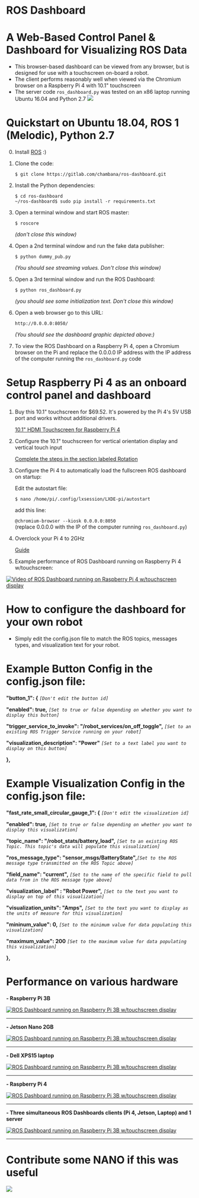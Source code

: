 # ROS Dashboard
# A Web-Based Control Panel & Dashboard for Visualizing ROS Data 
- This browser-based dashboard can be viewed from any browser, but is designed for use with a touchscreen on-board a robot.
- The client performs reasonably well when viewed via the Chromium browser on a Raspberry Pi 4 with 10.1" touchscreen 
- The server code `ros_dashboard.py` was tested on an x86 laptop running Ubuntu 16.04 and Python 2.7
![](resources/ros_dashboard_laptop.gif)



# Quickstart on Ubuntu 18.04, ROS 1 (Melodic), Python 2.7

0. Install [ROS](http://wiki.ros.org/ROS/Installation) :)

1. Clone the code:

    `$ git clone https://gitlab.com/chambana/ros-dashboard.git`     

2. Install the Python dependencies:

    `$ cd ros-dashboard`     
    `~/ros-dashboard$ sudo pip install -r requirements.txt`     

3. Open a terminal window and start ROS master:
   
    `$ roscore`     
    
     _(don't close this window)_

4.  Open a 2nd terminal window and run the fake data publisher:

    `$ python dummy_pub.py`

     _(You should see streaming values.  Don't close this window)_

5.  Open a 3rd terminal window and run the ROS Dashboard:
    
    `$ python ros_dashboard.py`

    _(you should see some initialization text. Don't close this window)_

6.  Open a web browser go to this URL:

    `http://0.0.0.0:8050/`

    _(You should see the dashboard graphic depicted above:)_


7.  To view the ROS Dashboard on a Raspberry Pi 4, open a Chromium browser on the Pi and replace the 0.0.0.0 IP address with the IP address of the computer running the `ros_dashboard.py` code




# Setup Raspberry Pi 4 as an onboard control panel and dashboard
    
1.  Buy this 10.1" touchscreen for $69.52. It's powered by the Pi 4's 5V USB port and works without additional drivers.
            
    [10.1" HDMI Touchscreen for Raspberry Pi 4](https://www.aliexpress.com/item/1005001579843497.html)
        
2.  Configure the 10.1" touchscreen for vertical orientation display and vertical touch input
  
    [Complete the steps in the section labeled Rotation](https://www.waveshare.com/wiki/10.1inch_HDMI_LCD_(E))

3.  Configure the Pi 4 to automatically load the fullscreen ROS dashboard on startup:
    
    Edit the autostart file:
    
    `$ nano /home/pi/.config/lxsession/LXDE-pi/autostart`
    
    add this line:
    
    `@chromium-browser --kiosk 0.0.0.0:8050`  
    (replace 0.0.0.0 with the IP of the computer running `ros_dashboard.py`)

4.  Overclock your Pi 4 to 2GHz

    [Guide](https://magpi.raspberrypi.org/articles/how-to-overclock-raspberry-pi-4)
  
5.   Example performance of ROS Dashboard running on Raspberry Pi 4 w/touchscreen:

[![Video of ROS Dashboard running on Raspberry Pi 4 w/touchscreen display](https://img.youtube.com/vi/JG2aS193Yoo/0.jpg)](http://www.youtube.com/watch?v=JG2aS193Yoo)



# How to configure the dashboard for your own robot
- Simply edit the config.json file to match the ROS topics, messages types, and visualization text for your robot.

# Example Button Config in the config.json file:
    
**"button_1": {**   _`[Don't edit the button id]`_

   **"enabled": true,**  _`[Set to true or false depending on whether you want to display this button]`_
   
   **"trigger_service_to_invoke": "/robot_services/on_off_toggle",** _`[Set to an existing ROS Trigger Service running on your robot]`_
   
   **"visualization_description": "Power"** _`[Set to a text label you want to display on this button]`_

**},**

# Example Visualization Config in the config.json file:

**"fast_rate_small_circular_gauge_1": {**  _`[Don't edit the visualization id]`_
    
**"enabled": true,** _`[Set to true or false depending on whether you want to display this visualization]`_
    
**"topic_name": "/robot_stats/battery_load",** _`[Set to an existing ROS Topic. This topic's data will populate this visualization]`_
    
**"ros_message_type": "sensor_msgs/BatteryState",**_`[Set to the ROS message type transmitted on the ROS Topic above]`_
    
**"field_name": "current",** _`[Set to the name of the specific field to pull data from in the ROS message type above]`_
    
**"visualization_label" : "Robot Power",** _`[Set to the text you want to display on top of this visualization]`_
    
**"visualization_units": "Amps",**  _`[Set to the text you want to display as the units of measure for this visualization]`_
    
**"mininum_value": 0,**  _`[Set to the minimum value for data populating this visualization]`_
    
**"maximum_value": 200**  _`[Set to the maximum value for data populating this visualization]`_
    
**},**

# Performance on various hardware

**- Raspberry Pi 3B**

[![ROS Dashboard running on Raspberry Pi 3B w/touchscreen display](https://img.youtube.com/vi/kcbVLfrXxvM/0.jpg)](http://www.youtube.com/watch?v=kcbVLfrXxvM)

---

**- Jetson Nano 2GB**

[![ROS Dashboard running on Raspberry Pi 3B w/touchscreen display](https://img.youtube.com/vi/zNria9x5WYI/0.jpg)](http://www.youtube.com/watch?v=zNria9x5WYI)

---

**- Dell XPS15 laptop**

[![ROS Dashboard running on Raspberry Pi 3B w/touchscreen display](https://img.youtube.com/vi/RzoKRYw7owk/0.jpg)](http://www.youtube.com/watch?v=RzoKRYw7owk)

---

**- Raspberry Pi 4**

[![ROS Dashboard running on Raspberry Pi 3B w/touchscreen display](https://img.youtube.com/vi/JG2aS193Yoo/0.jpg)](http://www.youtube.com/watch?v=JG2aS193Yoo)

---

**- Three simultaneous ROS Dashboards clients (Pi 4, Jetson, Laptop) and 1 server**

[![ROS Dashboard running on Raspberry Pi 3B w/touchscreen display](https://img.youtube.com/vi/Dl1mG-k3ysM/0.jpg)](http://www.youtube.com/watch?v=Dl1mG-k3ysM)

---

# Contribute some NANO if this was useful

![](resources/nano_qr_code.png)



